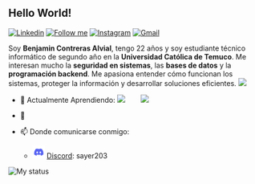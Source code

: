 ## Hello World!

[![Linkedin](https://img.shields.io/badge/-LinkedIn-blue?style=flat&logo=Linkedin&logoColor=white)]()
[<img src="https://img.shields.io/github/followers/LeandraOliveiraS?label=follow&style=social" height="22" title="Follow me" />]() 
[![Instagram](https://img.shields.io/badge/-Instagram-c13584?style=flat&labelColor=c13584&logo=instagram&logoColor=white)]()
[![Gmail](https://img.shields.io/badge/-Gmail-c14438?style=flat&logo=Gmail&logoColor=white)]()


Soy **Benjamin Contreras Alvial**, tengo 22 años y soy estudiante técnico informático de segundo año en la **Universidad Católica de Temuco**.
Me interesan mucho la **seguridad en sistemas**, las **bases de datos** y la **programación backend**. Me apasiona entender cómo funcionan los sistemas, proteger la información y desarrollar soluciones eficientes. <img height ="20" src= "https://camo.githubusercontent.com/6ba7b982e69849c28d40e15131d5557cd65455a6/68747470733a2f2f6d656469612e67697068792e636f6d2f6d656469612f4c6e516a7057614f4e386e68723231764e572f67697068792e676966" />

<img align= "right" width= "240" src= "https://pa1.narvii.com/6580/8098c6e9207376889eeb0532d9f5a0723c4d73f5_hq.gif"/>


- 🌱 Actualmente Aprendiendo: <img height="20" src="https://motoko-school.medium.com/welcome-to-motoko-school-78f2446e860d"></code>


- 💬 

- 📫 Donde comunicarse conmigo:
   - <a><img height="25" src="https://raw.githubusercontent.com/github/explore/80688e429a7d4ef2fca1e82350fe8e3517d3494d/topics/discord/discord.png"> [Discord](https://discord.com/): sayer203 </a>

<img title="My status" align="left" heigth="320" width="420" src="https://github-readme-stats.vercel.app/api?username=LegonBCA&hide=issues&count_private=true&icon_color=871486&title_color=000000&bg_color=ffffff&show_icons=true)"
/>

